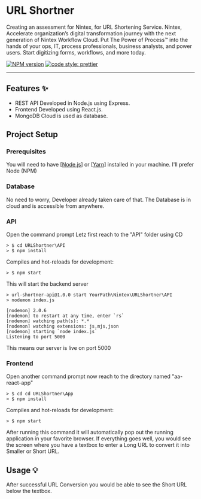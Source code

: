 # URL Shortner
Creating an assessment for Nintex, for URL Shortening Service. Nintex, Accelerate organization’s digital transformation journey with the next generation of Nintex Workflow Cloud. Put The Power of Process™ into the hands of your ops, IT, process professionals, business analysts, and power users. Start digitizing forms, workflows, and more today. 

[![NPM version](https://img.shields.io/npm/v/Nintex/URLShortner/API?style=flat-square)](https://img.shields.io/npm/v/Nintex/URLShortner/API?style=flat-square)
[![code style: prettier](https://img.shields.io/badge/code_style-prettier-ff69b4.svg?style=flat-square)](https://github.com/prettier/prettier)


---
## Features ✨
* REST API Developed in Node.js using Express.
* Frontend Developed using React.js.
* MongoDB Cloud is used as database.


## Project Setup
### Prerequisites
You will need to have [[Node.js](https://nodejs.org/en)] or [[Yarn](https://yarnpkg.com/)] installed in your machine. I'll prefer Node (NPM)

### Database
No need to worry, Developer already taken care of that. The Database is in cloud and is accessible from anywhere. 

### API
Open the command prompt
Letz first reach to the "API" folder using CD
```
> $ cd URLShortner\API
> $ npm install
```
Compiles and hot-reloads for development:
```
> $ npm start
```
This will start the backend server
```
> url-shortner-api@1.0.0 start YourPath\Nintex\URLShortner\API
> nodemon index.js

[nodemon] 2.0.6
[nodemon] to restart at any time, enter `rs`
[nodemon] watching path(s): *.*
[nodemon] watching extensions: js,mjs,json
[nodemon] starting `node index.js`
Listening to port 5000

```
This means our server is live on port 5000

### Frontend
Open another command prompt
now reach to the directory named "aa-react-app" 
```
> $ cd cd URLShortner\App 
> $ npm install
```
Compiles and hot-reloads for development:
```
> $ npm start
```
After running this command it will automatically pop out the running application in your favorite browser. If everything goes well, you would see the screen where you have a textbox to enter a Long URL to convert it into Smaller or Short URL.

## Usage 💡
After successful URL Conversion you would be able to see the Short URL below the textbox. 
